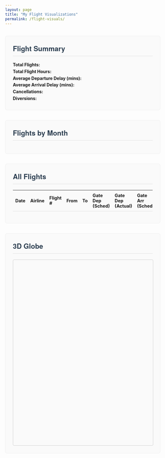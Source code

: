 ```yaml
---
layout: page
title: "My Flight Visualizations"
permalink: /flight-visuals/
---
```


<!-- ======================= Flighty-like, 3D Globe Visualization ======================= -->
<!-- 1) Summary Stats 2) Monthly Chart 3) Table 4) 3D Globe (CesiumJS) -->

<style>
  /* ========== STYLING FOR A CLEAN, “FLIGHTY-LIKE” LOOK ========== */

  #flight-summary,
  #flight-charts,
  #flight-table,
  #flight-globe {
    margin: 2rem 0;
    padding: 1.5rem;
    border: 1px solid #eee;
    border-radius: 6px;
    background-color: #fafafa;
  }

  #flight-summary h2,
  #flight-charts h2,
  #flight-table h2,
  #flight-globe h2 {
    margin-top: 0;
    font-family: 'Helvetica Neue', Helvetica, Arial, sans-serif;
    font-size: 1.4rem;
    color: #2c3e50;
    border-bottom: 1px solid #ddd;
    padding-bottom: 0.5rem;
  }

  #flight-summary p {
    margin: 0.3rem 0;
  }

  #flightsTable {
    width: 100%;
    border-collapse: collapse;
    font-size: 0.9rem;
  }

  #flightsTable th,
  #flightsTable td {
    border-bottom: 1px solid #ddd;
    padding: 0.5rem;
    text-align: left;
  }

  #flightsByMonth {
    max-width: 100%;
  }

  /* The container that will hold the Cesium globe */
  #cesiumContainer {
    width: 100%;
    height: 600px;
    border: 1px solid #ccc;
    border-radius: 4px;
  }
</style>

<!-- ========== FLIGHT SUMMARY SECTION ========== -->
<div id="flight-summary">
  <h2>Flight Summary</h2>
  <p><strong>Total Flights:</strong> <span id="total-flights"></span></p>
  <p><strong>Total Flight Hours:</strong> <span id="total-flight-hours"></span></p>
  <p>
    <strong>Average Departure Delay (mins):</strong>
    <span id="avg-dep-delay"></span>
  </p>
  <p>
    <strong>Average Arrival Delay (mins):</strong>
    <span id="avg-arr-delay"></span>
  </p>
  <p>
    <strong>Cancellations:</strong>
    <span id="total-cancellations"></span>
  </p>
  <p>
    <strong>Diversions:</strong>
    <span id="total-diversions"></span>
  </p>
</div>

<!-- ========== MONTHLY FLIGHTS CHART ========== -->
<div id="flight-charts">
  <h2>Flights by Month</h2>
  <canvas id="flightsByMonth" width="600" height="300"></canvas>
</div>

<!-- ========== FLIGHTS TABLE ========== -->
<div id="flight-table">
  <h2>All Flights</h2>
  <table id="flightsTable">
    <thead>
      <tr>
        <th>Date</th>
        <th>Airline</th>
        <th>Flight #</th>
        <th>From</th>
        <th>To</th>
        <th>Gate Dep (Sched)</th>
        <th>Gate Dep (Actual)</th>
        <th>Gate Arr (Sched)</th>
        <th>Gate Arr (Actual)</th>
        <th>Canceled</th>
        <th>Diverted To</th>
      </tr>
    </thead>
    <tbody></tbody>
  </table>
</div>

<!-- ========== 3D GLOBE SECTION (CESIUM) ========== -->
<div id="flight-globe">
  <h2>3D Globe</h2>
  <div id="cesiumContainer"></div>
</div>

<!-- ========== SCRIPTS (CDN) ========== -->
<!-- Papa Parse to read CSV -->
<script src="https://cdn.jsdelivr.net/npm/papaparse@5.4.1/papaparse.min.js"></script>
<!-- Chart.js for monthly chart -->
<script src="https://cdn.jsdelivr.net/npm/chart.js"></script>
<!-- CesiumJS for 3D globe -->
<link
  rel="stylesheet"
  href="https://cdn.jsdelivr.net/npm/cesium@latest/Build/Cesium/Widgets/widgets.css"
/>
<script src="https://cdn.jsdelivr.net/npm/cesium@latest/Build/Cesium/Cesium.js"></script>

<script>
  document.addEventListener('DOMContentLoaded', function () {
    // ========== 1) LOAD CSV ==========
    const csvPath = "{{ '/assets/data/FlightyExport.csv' | relative_url }}";
    Papa.parse(csvPath, {
      download: true,
      header: true,
      complete: function (results) {
        const flights = results.data.filter((f) => f.Date);
        buildSummary(flights);
        buildChart(flights);
        buildTable(flights);
        buildGlobe(flights);
      },
    });

    // ========== 2) AIRPORT COORDS ==========
    // Add all airports that appear in your From/To columns.
    // Format: "IATA/ICAO code": [latitude, longitude]
    const airportCoords = {
      ICN: [37.4602, 126.4407],
      ATL: [33.6367, -84.4281],
      MIA: [25.7954, -80.2901],
      ORD: [41.9742, -87.9073],
      LGA: [40.7769, -73.874],
      DCA: [38.8512, -77.0402],
      JFK: [40.6413, -73.7781],
      SFO: [37.6213, -122.379],
      LAX: [33.9416, -118.4085],
      /* Add more as needed */
    };

    // ========== 3) SUMMARY STATS ==========
    function buildSummary(flights) {
      let totalFlights = 0;
      let totalFlightHours = 0;
      let totalCancellations = 0;
      let totalDiversions = 0;

      let sumDepDelayMin = 0;
      let sumArrDelayMin = 0;
      let depDelayCount = 0;
      let arrDelayCount = 0;

      flights.forEach((f) => {
        totalFlights++;

        // Canceled?
        if (String(f.Canceled).toLowerCase() === 'true') {
          totalCancellations++;
        }
        // Diverted?
        if (f['Diverted To'] && f['Diverted To'].trim() !== '') {
          totalDiversions++;
        }

        // Flight hours:
        // use "Take off (Actual)" -> "Landing (Actual)" if available, else Gate times
        const depActual = f['Take off (Actual)'] || f['Gate Departure (Actual)'];
        const arrActual = f['Landing (Actual)'] || f['Gate Arrival (Actual)'];
        const depDate = new Date(depActual);
        const arrDate = new Date(arrActual);

        if (!isNaN(depDate) && !isNaN(arrDate) && arrDate > depDate) {
          const diffMs = arrDate - depDate;
          totalFlightHours += diffMs / (1000 * 60 * 60);
        }

        // Dep Delay: Gate Departure (Actual) - Gate Departure (Scheduled)
        const depSch = new Date(f['Gate Departure (Scheduled)']);
        const depAct = new Date(f['Gate Departure (Actual)']);
        if (!isNaN(depSch) && !isNaN(depAct)) {
          sumDepDelayMin += (depAct - depSch) / (1000 * 60);
          depDelayCount++;
        }

        // Arr Delay: Gate Arrival (Actual) - Gate Arrival (Scheduled)
        const arrSch = new Date(f['Gate Arrival (Scheduled)']);
        const arrAct = new Date(f['Gate Arrival (Actual)']);
        if (!isNaN(arrSch) && !isNaN(arrAct)) {
          sumArrDelayMin += (arrAct - arrSch) / (1000 * 60);
          arrDelayCount++;
        }
      });

      const avgDepDelay =
        depDelayCount > 0
          ? (sumDepDelayMin / depDelayCount).toFixed(1)
          : 0;
      const avgArrDelay =
        arrDelayCount > 0
          ? (sumArrDelayMin / arrDelayCount).toFixed(1)
          : 0;

      document.getElementById('total-flights').textContent = totalFlights;
      document.getElementById('total-flight-hours').textContent =
        totalFlightHours.toFixed(1);
      document.getElementById('avg-dep-delay').textContent = avgDepDelay;
      document.getElementById('avg-arr-delay').textContent = avgArrDelay;
      document.getElementById('total-cancellations').textContent =
        totalCancellations;
      document.getElementById('total-diversions').textContent =
        totalDiversions;
    }

    // ========== 4) MONTHLY FLIGHT CHART ==========
    function buildChart(flights) {
      const flightsByMonth = {};
      flights.forEach((f) => {
        const d = new Date(f.Date);
        if (!isNaN(d)) {
          const y = d.getFullYear();
          const m = d.getMonth() + 1; // 1-based
          const ym = y + '-' + String(m).padStart(2, '0');
          flightsByMonth[ym] = (flightsByMonth[ym] || 0) + 1;
        }
      });

      const labels = Object.keys(flightsByMonth).sort();
      const data = labels.map((k) => flightsByMonth[k]);

      const ctx = document
        .getElementById('flightsByMonth')
        .getContext('2d');
      new Chart(ctx, {
        type: 'bar',
        data: {
          labels,
          datasets: [
            {
              label: 'Flights per Month',
              data,
              backgroundColor: 'rgba(54, 162, 235, 0.6)',
            },
          ],
        },
        options: {
          responsive: true,
          scales: {
            x: {
              title: { display: true, text: 'Month (YYYY-MM)' },
            },
            y: {
              title: { display: true, text: 'Flights' },
              beginAtZero: true,
            },
          },
        },
      });
    }

    // ========== 5) FLIGHTS TABLE ==========
    function buildTable(flights) {
      const tbody = document.querySelector('#flightsTable tbody');
      flights.forEach((f) => {
        const tr = document.createElement('tr');
        // Columns:
        const cols = [
          f.Date,
          f.Airline,
          f.Flight,
          f.From,
          f.To,
          f['Gate Departure (Scheduled)'],
          f['Gate Departure (Actual)'],
          f['Gate Arrival (Scheduled)'],
          f['Gate Arrival (Actual)'],
          f.Canceled,
          f['Diverted To'],
        ];
        cols.forEach((val) => {
          const td = document.createElement('td');
          td.textContent = val || '';
          tr.appendChild(td);
        });
        tbody.appendChild(tr);
      });
    }

    // ========== 6) 3D GLOBE (CESIUM) ==========
    function buildGlobe(flights) {
      // For full features, get a free Cesium Ion token: https://cesium.com/ion/
      // Then do: Cesium.Ion.defaultAccessToken = 'YOUR_TOKEN_HERE';

      // Create the viewer in #cesiumContainer
      const viewer = new Cesium.Viewer('cesiumContainer', {
        animation: false,
        timeline: false,
        baseLayerPicker: true,
        geocoder: false,
      });

      // Optionally, remove the Cesium ion word
      viewer.cesiumWidget.creditContainer.style.display = 'none';

      flights.forEach((f) => {
        const fromCode = f.From;
        const toCode = f.To;
        if (!fromCode || !toCode) {
          return;
        }

        const fromCoords = airportCoords[fromCode];
        const toCoords = airportCoords[toCode];
        if (!fromCoords || !toCoords) {
          return; // skip if coords missing
        }

        // [lat, lon] => [longitude, latitude] for Cesium
        const [lat1, lon1] = fromCoords;
        const [lat2, lon2] = toCoords;

        // Create a route as a polyline in 3D
        viewer.entities.add({
          polyline: {
            positions: Cesium.Cartesian3.fromDegreesArray([
              lon1,
              lat1,
              lon2,
              lat2,
            ]),
            width: 2,
            material: Cesium.Color.fromCssColorString('#007aff').withAlpha(0.7),
          },
        });
      });

      // Optional: fly to the entire globe
      viewer.scene.camera.flyHome(2.0);
    }
  });
</script>
